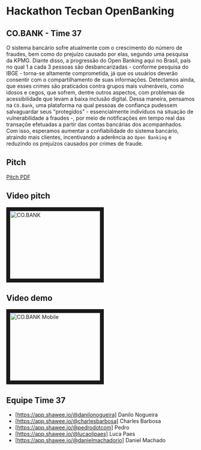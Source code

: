 # Hackathon Tecban OpenBanking
## CO.BANK - Time 37

O sistema bancário sofre atualmente com o crescimento do número de fraudes, bem como do prejuízo causado por elas, segundo uma pesquisa da KPMG. Diante disso, a progressão do Open Banking aqui no Brasil, país no qual 1 a cada 3 pessoas são desbancarizadas - conforme pesquisa do IBGE - torna-se altamente comprometida, já que os usuários deverão consentir com o compartilhamento de suas informações. Detectamos ainda, que esses crimes são praticados contra grupos mais vulneráveis, como idosos e cegos, que sofrem, dentre outros aspectos, com problemas de acessibilidade que levam a baixa inclusão digital. Dessa maneira, pensamos na `CO.Bank`, uma plataforma na qual pessoas de confiança pudessem salvaguardar seus "protegidos" - essencialmente indivíduos na situação de vulnerabilidade a fraudes -, por meio de notificações em tempo real das transaçõe efetuadas a partir das contas bancárias dos acompanhados. Com isso, esperamos aumentar a confiabilidade do sistema bancário, atraindo mais clientes, incentivando a aderência ao `Open Banking` e reduzindo os prejuízos causados por crimes de fraude.


## Pitch

[Pitch PDF](https://storage.googleapis.com/shawee-production.appspot.com/shawee/projectfiles/1942e0dc-c68e-4225-97a1-6f0ca29ee4f5.pdf)

## Video pitch

<a href="http://www.youtube.com/watch?feature=player_embedded&v=8TPNWEZmg5Q
" target="_blank"><img src="http://img.youtube.com/vi/8TPNWEZmg5Q/0.jpg" 
alt="CO.BANK" width="240" height="180" border="10" /></a>

## Video demo

<a href="http://www.youtube.com/watch?feature=player_embedded&v=Fp9-y3fgoEE
" target="_blank"><img src="http://img.youtube.com/vi/Fp9-y3fgoEE/0.jpg" 
alt="CO.BANK Mobile" width="240" height="180" border="10" /></a>

## Equipe Time 37

 - [https://app.shawee.io/@danilonogueira] Danilo Nogueira
 - [https://app.shawee.io/@charlesbarbosa] Charles Barbosa
 - [https://app.shawee.io/@pedrodotcom] Pedro
 - [https://app.shawee.io/@lucaolipaes] Luca Paes
 - [https://app.shawee.io/@danielmachadorio] Daniel Machado
